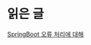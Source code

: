 # 읽은 글 
[SpringBoot 오류 처리에 대해](https://supawer0728.github.io/2019/04/04/spring-error-handling/) <br>
